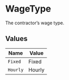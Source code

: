 # WageType

The contractor’s wage type.



## Values

| Name     | Value    |
| -------- | -------- |
| `Fixed`  | Fixed    |
| `Hourly` | Hourly   |